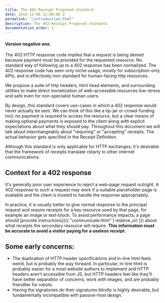 ```yaml
---
title: The 402-Receipt Proposed standard
date: 2018-12-06 12:00:00 Z
permalink: "/introduction.html"
description: The 402-Receipt Proposed standard.
documentation_order: 1
---
```


#### Version negative one.

The 402 HTTP response code implies that a request is being denied because payment must be provided for the requested resource. No standard way of following up to a 402 response has been normalized. The 402 response code has seen only niche usage, mostly for subscription-only APIs, and is effectively non-standard for human-facing http resources.

We propose a suite of http headers, html head elements, and surrounding utilities to make direct monetization of web-accessible resources low-stress and safe even for non-specialist human users.

By design, this standard covers use-cases in which a 402 response would never actually be sent. We can think of this like a tip-jar or crowd-funding tool; no payment is _required_ to access the resource, but a clear means of making optional payments is exposed to the client along with explicit expectations about what they _should_ pay. Throughout this document we will talk about interchangeably about "requiring" or "accepting" receipts. The actual behavior gets specified in the Receipt Definition.

Although this standard is only applicable for HTTP exchanges; it's desirable that the framework of receipts translate clearly to other internet communications. 

## Context for a 402 response
It's generally poor user experience to reject a web-page request outright. A 402 response to such a request may work if a suitable placeholder page is available and the client is trusted to handle the response appropriately.

In practice, it is usually better to give  normal response to the principal request and require receipts for a key resource used by that page, for example an image or text-block. To avoid performance impacts, a page should [provide instructions]({{ "communicate.html" | relative_url }}) about what receipts the secondary resource will require. **This information must be accurate to avoid a visitor paying for a useless receipt.**

## Some early concerns:
- The duplication of HTTP header specifications and in-line html feels weird, but is probably the way forward. In particular, in-line html is probably easier for a most website authors to implement and HTTP headers aren't accessible from JS, but HTTP headers feel like they'll have better separation of concerns, work with images, and are probably friendlier for robots.
- Having the signatories do their signatures blindly is highly desirable, but fundamentally incompatible with passive-host design. 

